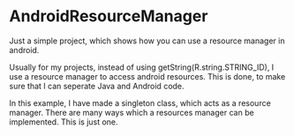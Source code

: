 # AndroidResourceManager
Just a simple project, which shows how you can use a resource manager in android. 

Usually for my projects, instead of using getString(R.string.STRING_ID), I use a resource manager to access android resources.
This is done, to make sure that I can seperate Java and Android code.

In this example, I have made a singleton class, which acts as a resource manager.
There are many ways which a resources manager can be implemented. This is just one.

